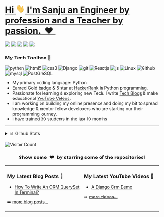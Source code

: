 # [Hi <img src="https://raw.githubusercontent.com/ABSphreak/ABSphreak/master/gifs/Hi.gif" width="30px"> I'm Sanju an Engineer by profession and a Teacher by passion. &nbsp;❤️&nbsp;](https://hidden-taiga-33691.herokuapp.com/)
[<img height="30" src="https://img.shields.io/badge/twitter-%231DA1F2.svg?&style=for-the-badge&logo=twitter&logoColor=white" />][twitter]
[<img height="30" src = "https://img.shields.io/badge/Youtube-%23E4405F.svg?&style=for-the-badge&logo=Youtube&logoColor=white">][Youtube] 
[<img height="30" src="https://img.shields.io/badge/linkedin-blue.svg?&style=for-the-badge&logo=linkedin&logoColor=white" />][LinkedIn]
[<img height="30" src="https://img.shields.io/badge/Gmail-blue.svg?&style=for-the-badge&logo=Gmail&logoColor=white" />][Gmail]
[<img height="30" src="https://img.shields.io/badge/Instagram-blue.svg?&style=for-the-badge&logo=Instagram&logoColor=white" />][Instagram]




### My Tech Toolbox 🧰

<p align="left">
<img src="https://cdn3.iconfinder.com/data/icons/logos-and-brands-adobe/512/267_Python-512.png" alt="python" width="40" height="40"/> 
<img src="https://upload.wikimedia.org/wikipedia/commons/thumb/6/61/HTML5_logo_and_wordmark.svg/512px-HTML5_logo_and_wordmark.svg.png" alt="html5" height="40"/> 
<img src="https://upload.wikimedia.org/wikipedia/commons/thumb/d/d5/CSS3_logo_and_wordmark.svg/1200px-CSS3_logo_and_wordmark.svg.png" alt="css3" height="40"/> 
<img src="https://upload.wikimedia.org/wikipedia/commons/7/75/Django_logo.svg" alt="Django"  width="40" height="40"/>
<img src="https://www.vectorlogo.zone/logos/git-scm/git-scm-icon.svg" alt="git" width="40" height="40"/>
<img src="https://cdn4.iconfinder.com/data/icons/logos-3/600/React.js_logo-256.png" alt="Reactjs" width="40" height="40" />
<img src="https://cdn2.iconfinder.com/data/icons/designer-skills/128/code-programming-javascript-software-develop-command-language-256.png" alt="js" width="40" height="40"/>
<img src="https://cdn1.iconfinder.com/data/icons/operating-system-flat-1/30/ubuntu-256.png" alt="Linux"  width="40" height="40"/>
<img src="https://cdn3.iconfinder.com/data/icons/social-media-2253/25/Group-256.png" alt="Github"  width="40" height="40" />
<img src="https://i.pinimg.com/originals/50/f1/58/50f1582a95bdac10f1c3fa295c8b947b.png" alt="mysql" width="40" height="40"/>
<img src="https://upload.wikimedia.org/wikipedia/commons/2/29/Postgresql_elephant.svg" alt="PostGreSQL" width="40" height="40"/>
</p>

 

* My primary coding language: Python
* Earned Gold badge & 5 star at [HackerRank](https://www.hackerrank.com/Pooja2meena?hr_r=1) in Python programming.
* Passionate for learning & exploring new Tech. I write [Tech Blogs](https://sanju2help.medium.com/) & make educational [YouTube Videos](https://www.youtube.com/channel/UC21zytHXnzkzQeARU5OcIrQ).
* I am working on building my online presence and doing my bit to spread knowledge & mentor fellow developers who are starting our their programming journey.
* I have trained 30 students in the last 10 months
<!--* 🏠 Hogwarts House: Griffindor-->
<!--* If you play Call of Duty- add me: Blackhood@00-->
<!--* I am currently learning Docker-->
<!--* I’m currently working on my portfolio. -->
<!-- * Ask me about anything, I'll be happy to help.-->
<!-- -->
<!--* I'm looking to collaborate on Open source project for Hacktoberfest-->

---

<table><tr><td valign="top" width="50%">

### My Latest Blog Posts 🌱
<!-- BLOG-POST-LIST:START -->
- [How To Write An ORM QuerySet In Terminal? ](https://sanju2help.medium.com/how-to-write-an-orm-queryset-in-terminal-755a514f5385)
<!-- BLOG-POST-LIST:END -->
➡️ [more blog posts...](https://sanju2help.medium.com/)
</td>
<td valign="top" width="50%">

### My Latest YouTube Videos 🌱
<!-- YOUTUBE:START -->
- [A Django Crm Demo ](https://youtu.be/jwq7Hu-S6_Y)

<!-- YOUTUBE:END -->
➡️ [more videos...](https://www.youtube.com/channel/UC21zytHXnzkzQeARU5OcIrQ)
</td>

 <details>
<summary>📊 Github Stats</summary>
<!-- <a href="https://github.com/coder-sanju/coder-sanju">
  <img align="center" src="https://github-readme-stats.vercel.app/api/top-langs/?username=coder-sanju&hide=java&title_color=ffffff&text_color=c9cacc&icon_color=2bbc8a&bg_color=1d1f21" />
</a> -->

<p align="center"> <img src="https://github-readme-stats.vercel.app/api?username=CoDEr-SaNjU&show_icons=true&theme=gotham" alt="Sanju Saini | Stats" />

</details>


 ![Visitor Count](https://profile-counter.glitch.me/{coder-sanju}/count.svg)


[twitter]: https://twitter.com/SWwET_FoRvEr
[youtube]: https://www.youtube.com/channel/UC21zytHXnzkzQeARU5OcIrQ
[Hashnode]: https://hashnode.com/@coder-sanju
[gmail]: mailto:"sanju2help@gmail.com"
[linkedin]: https://www.linkedin.com/in/coder-sanju/
[Medium]: https://sanju2help.medium.com/
[instagram]: https://www.instagram.com/_mr_tdb/

<h3 align="center">Show some &nbsp;❤️&nbsp; by starring some of the repositories!</h3>

